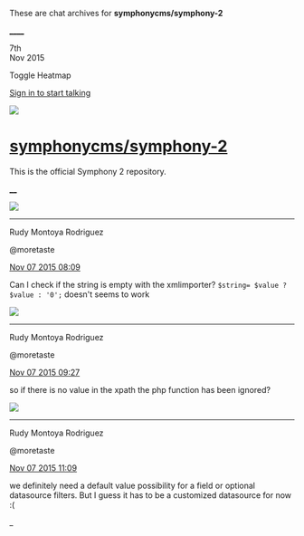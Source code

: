 These are chat archives for **symphonycms/symphony-2**

[__](/symphonycms/symphony-2/archives/2015/11/08)[__](/symphonycms/symphony-2/archives/2015/11/06)

7th  
Nov 2015

Toggle Heatmap

[Sign in to start talking](/login?action=login&button=archive-login)

![](https://avatars-02.gitter.im/group/iv/3/57542c45c43b8c601977197e?s=48)

#  [symphonycms/symphony-2](/symphonycms/symphony-2)

This is the official Symphony 2 repository.

[ __](/orgs/symphonycms/rooms "More symphonycms rooms")

![](https://avatars2.githubusercontent.com/u/857982?v=3&s=30)

____

Rudy Montoya Rodriguez

@moretaste

[Nov 07 2015
08:09](https://gitter.im/symphonycms/symphony-2?at=563db19e2e8c19094ec07345)

Can I check if the string is empty with the xmlimporter? `$string= $value ?
$value : '0';` doesn't seems to work

![](https://avatars2.githubusercontent.com/u/857982?v=3&s=30)

____

Rudy Montoya Rodriguez

@moretaste

[Nov 07 2015
09:27](https://gitter.im/symphonycms/symphony-2?at=563dc410c712fe074e4e320a)

so if there is no value in the xpath the php function has been ignored?

![](https://avatars2.githubusercontent.com/u/857982?v=3&s=30)

____

Rudy Montoya Rodriguez

@moretaste

[Nov 07 2015
11:09](https://gitter.im/symphonycms/symphony-2?at=563ddc00b615876d0329d00a)

we definitely need a default value possibility for a field or optional
datasource filters. But I guess it has to be a customized datasource for now
:(

_

